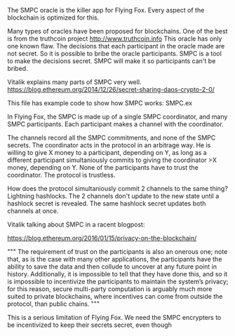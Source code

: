 The SMPC oracle is the killer app for Flying Fox. Every aspect of the blockchain is optimized for this.

Many types of oracles have been proposed for blockchains. One of the best is from the truthcoin project http://www.truthcoin.info
This oracle has only one known flaw. The decisions that each participant in the oracle made are not secret. So it is possible to bribe the oracle participants.
SMPC is a tool to make the decisions secret. SMPC will make it so participants can't be bribed.

Vitalik explains many parts of SMPC very well.
https://blog.ethereum.org/2014/12/26/secret-sharing-daos-crypto-2-0/

This file has example code to show how SMPC works: SMPC.ex

In Flying Fox, the SMPC is made up of a single SMPC coordinator, and many SMPC participants.
Each participant makes a channel with the coordinator.

The channels record all the SMPC commitments, and none of the SMPC secrets.
The coordinator acts in the protocol in an arbitrage way. He is willing to give X money to a participant, depending on Y, as long as a different participant simultaniously commits to giving the coordinator >X money, depending on Y.
None of the participants have to trust the coordinator. The protocol is trustless.

How does the protocol simultaniously commit 2 channels to the same thing?
Lightning hashlocks.
The 2 channels don't update to the new state until a hashlock secret is revealed.
The same hashlock secret updates both channels at once.


Vitalik talking about SMPC in a racent blogpost:

https://blog.ethereum.org/2016/01/15/privacy-on-the-blockchain/

"""
The requirement of trust on the participants is also an onerous one; note that, as is the case with many other applications, the participants have the ability to save the data and then collude to uncover at any future point in history. Additionally, it is impossible to tell that they have done this, and so it is impossible to incentivize the participants to maintain the system’s privacy; for this reason, secure multi-party computation is arguably much more suited to private blockchains, where incentives can come from outside the protocol, than public chains.
"""

This is a serious limitation of Flying Fox.
We need the SMPC encrypters to be incentivized to keep their secrets secret, even though

